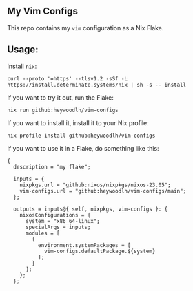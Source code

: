 ## My Vim Configs

This repo contains my `vim` configuration as a Nix Flake.

## Usage:

Install `nix`:

```
curl --proto '=https' --tlsv1.2 -sSf -L https://install.determinate.systems/nix | sh -s -- install
```

If you want to try it out, run the Flake:

```
nix run github:heywoodlh/vim-configs
```

If you want to install it, install it to your Nix profile:

```
nix profile install github:heywoodlh/vim-configs
```

If you want to use it in a Flake, do something like this:

```
{
  description = "my flake";

  inputs = {
    nixpkgs.url = "github:nixos/nixpkgs/nixos-23.05";
    vim-configs.url = "github:heywoodlh/vim-configs/main";
  };

  outputs = inputs@{ self, nixpkgs, vim-configs }: {
    nixosConfigurations = {
      system = "x86_64-linux";
      specialArgs = inputs;
      modules = [
        {
          environment.systemPackages = [
            vim-configs.defaultPackage.${system}
          ];
        }
      ];
    };
  };
```
